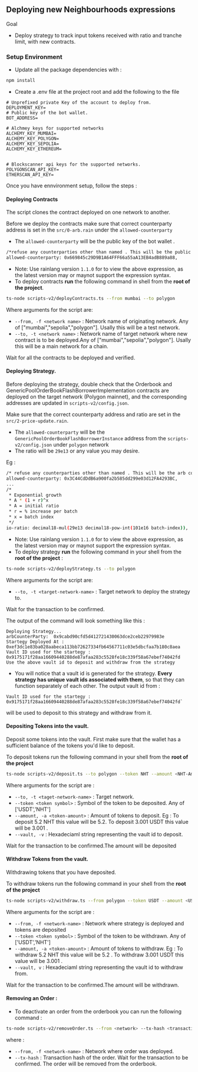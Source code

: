 ## Deploying new Neighbourhoods expressions

Goal
- Deploy strategy to track input tokens received with ratio and tranche limit, with new contracts. 
### Setup Environment
- Update all the package dependencies with : 
```sh
npm install 
```
- Create a .env file at the project root and add the following to the file 
``` 
# Unprefixed private Key of the account to deploy from. 
DEPLOYMENT_KEY= 
# Public key of the bot wallet.
BOT_ADDRESS= 

# Alchmey keys for supported networks
ALCHEMY_KEY_MUMBAI=
ALCHEMY_KEY_POLYGON=
ALCHEMY_KEY_SEPOLIA=
ALCHEMY_KEY_ETHEREUM= 


# Blockscanner api keys for the supported networks.
POLYGONSCAN_API_KEY=
ETHERSCAN_API_KEY=

```

Once you have ennvironment setup, follow the steps : 

#### Deploying Contracts

The script clones the contract deployed on one network to another. 

Before we deploy the contracts make sure that correct counterparty address is set in the `src/0-arb.rain` under the `allowed-counterparty` 
- The `allowed-counterparty` will be the public key of the bot wallet . 
```sh
/*refuse any counterparties other than named . This will be the public key of the bot wallet.*/
allowed-counterparty: 0x669845c29D9B1A64FFF66a55aA13EB4adB889a88,
```
- Note: Use rainlang version `1.1.0` for to view the above expression, as the latest version may or maynot support the expression syntax.
 - To deploy contracts **run** the following command in shell from the **root of the project**.

```sh
ts-node scripts-v2/deployContracts.ts --from mumbai --to polygon
```
Where arguments for the script are:

- `--from, -f <network name>` : Network name of originating network. Any of ["mumbai","sepolia","polygon"]. Usally this will be a test network.
- `--to, -t <network name>` : Network name of target network where new contract is to be deployed.Any of ["mumbai","sepolia","polygon"]. Usally this will be a main network for a chain.

Wait for all the contracts to be deployed and verified.

#### Deploying Strategy.

Before deploying the strategy, double check that the Orderbook and GenericPoolOrderBookFlashBorrowerImplementation contracts are deployed on the target network (Polygon mainnet), and the corresponding addresses are updated in `scripts-v2/config.json`.

Make sure that the correct counterparty address and ratio are set in the `src/2-price-update.rain`. 
- The `allowed-counterparty` will be the `GenericPoolOrderBookFlashBorrowerInstance` address from the `scripts-v2/config.json` under `polygon` network
- The ratio will be `29e13` or any value you may desire. 

Eg : 
```sh
/* refuse any counterparties other than named . This will be the arb contract instance address. */
allowed-counterparty: 0x3C44CdDdB6a900fa2b585dd299e03d12FA4293BC, 
...
/*
 * Exponential growth
 * A * (1 + r)^x
 * A = initial ratio
 * r = % increase per batch
 * x = batch index
 */
io-ratio: decimal18-mul(29e13 decimal18-pow-int(101e16 batch-index)), 
```
- Note: Use rainlang version `1.1.0` for to view the above expression, as the latest version may or maynot support the expression syntax.
- To deploy strategy **run** the following command in your shell from the **root of the project** :

```sh
ts-node scripts-v2/deployStrategy.ts --to polygon
```

Where arguments for the script are:

- `--to, -t <target-network-name>` : Target network to deploy the strategy to.

Wait for the transaction to be confirmed. 

The output of the command will look something like this : 
```
Deploying Strategy...
arbCounterParty:  0x9cabd90cfd5d412721430063dce2ceb22979983e
Startegy Deployed At : 0xef3dc1e83ba028aabeca113bb72627334fb64567711c03e5dbcfaa7b180c8aea
Vault ID used for the startegy : 0x9175171f28aa16609440288de87afaa283c5528fe18c339f58a67ebef74042fd
Use the above vault id to deposit and withdraw from the strategy 
```
- You will notice that a vault id is generated for the strategy. **Every strategy has unique vault ids associated with them**, so that they can function separately of each other. The output vault id from : 
```
Vault ID used for the startegy : 0x9175171f28aa16609440288de87afaa283c5528fe18c339f58a67ebef74042fd` 
``` 
will be used to deposit to this strategy and withdraw from it. 

#### Depositing Tokens into the vault.

Deposit some tokens into the vault. First make sure that the wallet has a sufficient balance of the tokens you'd like to deposit.

To deposit tokens run the following command in your shell from the **root of the project**

```sh
ts-node scripts-v2/deposit.ts --to polygon --token NHT --amount <NHT-Amount> --vault <hex-string>
```

Where arguments for the script are :

- `--to, -t <taget-network-name>` : Target network.
- `--token <token symbol>` : Symbol of the token to be deposited. Any of ['USDT','NHT']
- `--amount, -a <token-amount>` : Amount of tokens to deposit. Eg : To deposit 5.2 NHT this value will be 5.2. To deposit 3.001 USDT this value will be 3.001 . 
- `--vault, -v` : Hexadeciaml string representing the vault id to deposit. 

Wait for the transaction to be confirmed.The amount will be deposited 

#### Withdraw Tokens from the vault.

Withdrawing tokens that you have deposited.

To withdraw tokens run the following command in your shell from the **root of the project**

```sh
ts-node scripts-v2/withdraw.ts --from polygon --token USDT --amount <USDT-Amount> --vault <hex-string>
```

Where arguments for the script are :

- `--from, -f <network-name>` : Network where strategy is deployed and tokens are deposited
- `--token <token symbol>` : Symbol of the token to be withdrawn. Any of ['USDT','NHT']
- `--amount, -a <token-amount>` : Amount of tokens to withdraw. Eg : To withdraw 5.2 NHT this value will be 5.2 . To withdraw 3.001 USDT this value will be 3.001 .
- `--vault, v` : Hexadeciaml string representing the vault id to withdraw from. 

Wait for the transaction to be confirmed.The amount will be withdrawn.  

#### Removing an Order : 
- To deactivate an order from the orderbook you can run the following command : 
```sh
ts-node scripts-v2/removeOrder.ts --from <network> --tx-hash <transaction-hash>
``` 
where : 
- `--from, -f <network-name>` : Network where order was deployed.
- `--tx-hash` : Transaction hash of the order. 
Wait for the transaction to be confirmed. The order will be removed from the orderbook. 



